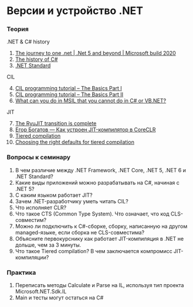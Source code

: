 # Версии и устройство .NET

### Теория
.NET &amp; C# history
 1. [The journey to one .net | .Net 5 and beyond | Microsoft build 2020](https://www.youtube.com/watch?v=oyF6RGKlvi8)
 2. [The history of C#](https://docs.microsoft.com/en-us/dotnet/csharp/whats-new/csharp-version-history)
 3. [.NET Standard](https://docs.microsoft.com/en-us/dotnet/standard/net-standard?tabs=net-standard-1-0)
 
CIL
 
 4. [CIL programming tutorial – The Basics Part I](https://dolinkamark.wordpress.com/2015/10/21/cil-programming-tutorial-the-basics/)
 5. [CIL programming tutorial – The Basics Part II](https://dolinkamark.wordpress.com/2016/04/24/cil-programming-tutorial-the-basics-part-ii/)
 6. [What can you do in MSIL that you cannot do in C# or VB.NET?](https://stackoverflow.com/questions/541936/what-can-you-do-in-msil-that-you-cannot-do-in-c-sharp-or-vb-net)

JIT

 7. [The RyuJIT transition is complete](https://devblogs.microsoft.com/dotnet/the-ryujit-transition-is-complete/)
 8. [Егор Богатов — Как устроен JIT-компилятор в CoreCLR](https://www.youtube.com/watch?v=H1ksFnLjLoY)
 9. [Tiered compilation](https://docs.microsoft.com/en-us/dotnet/core/whats-new/dotnet-core-3-0#tiered-compilation)
 10. [Choosing the right defaults for tiered compilation](https://github.com/dotnet/runtime/issues/12515) 

### Вопросы к семинару
1. В чем различие между .NET Framework, .NET Core, .NET 5, .NET 6 и .NET Standard?
2. Какие виды приложений можно разрабатывать на C#, начиная с .NET 5?
3. С каким языком работает JIT?
4. Зачем .NET-разработчику уметь читать CIL?
5. Что исполняет CLR?
6. Что такое CTS (Common Type System). Что означает, что код CLS-совместим?
7. Можно ли подключить к C#-сборке, сборку, написанную на другом managed-языке, если сборка не CLS-совместима?
8. Объясните первокурснику как работает JIT-компиляция в .NET не дольше, чем за 3 минуты.
9. Что такое Tiered compilation? В чем заключается компромисс JIT-компиляции?

### Практика
1. Переписать методы Calculate и Parse на IL, используя тип проекта Microsoft.NET.Sdk.IL
2. Main и тесты могут остаться на C#